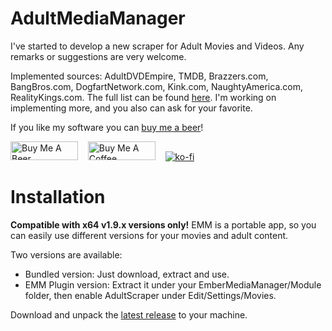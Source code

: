 # AdultMediaManager

I've started to develop a new scraper for Adult Movies and Videos. Any remarks or suggestions are very welcome. 

Implemented sources: AdultDVDEmpire, TMDB, Brazzers.com, BangBros.com, DogfartNetwork.com, Kink.com, NaughtyAmerica.com, RealityKings.com. The full list can be found [here](https://github.com/adultmm/AdultMediaManager/wiki/Scraper-sources-%E2%80%A2-the-full-list). I'm working on implementing more, and you also can ask for your favorite.

If you like my software you can <a href="https://www.paypal.com/donate/?hosted_button_id=8AN7JHZZWTFQA" target="_blank">buy me a beer</a>!

<a href="https://www.paypal.com/donate/?hosted_button_id=8AN7JHZZWTFQA" target="_blank"><img src="https://www.paypalobjects.com/en_US/i/btn/btn_donate_SM.gif" alt="Buy Me A Beer" style="height: 30px !important;width: 108px !important;"></a>&nbsp;&nbsp;&nbsp;&nbsp;<a href="https://www.buymeacoffee.com/adultmm" target="_blank"><img src="https://cdn.buymeacoffee.com/buttons/v2/default-yellow.png" alt="Buy Me A Coffee" style="height: 30px !important;width: 108px !important;"></a>&nbsp;&nbsp;&nbsp;&nbsp;[![ko-fi](https://ko-fi.com/img/githubbutton_sm.svg)](https://ko-fi.com/W7W47ACEZ)

# Installation

**Compatible with x64 v1.9.x versions only!** EMM is a portable app, so you can easily use different versions for your movies and adult content.

Two versions are available:
* Bundled version: Just download, extract and use.
* EMM Plugin version: Extract it under your EmberMediaManager/Module folder, then enable AdultScraper under Edit/Settings/Movies. 


Download and unpack the [latest release](https://github.com/adultmm/AdultMediaManager/releases) to your machine.
